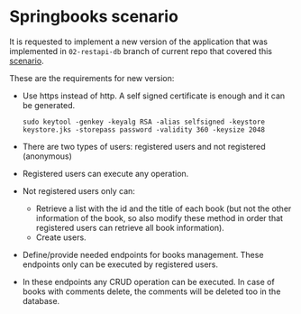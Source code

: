 # Springbooks scenario

It is requested to implement a new version of the application that was implemented in ```02-restapi-db``` branch of current repo that covered this [scenario](https://github.com/david-rojo/cloudApps-spring-books/blob/02-restapi-db/doc/scenario.md).

These are the requirements for new version:

* Use https instead of http. A self signed certificate is enough and it can be generated.
  
  ```
  sudo keytool -genkey -keyalg RSA -alias selfsigned -keystore keystore.jks -storepass password -validity 360 -keysize 2048
  ```
  
* There are two types of users: registered users and not registered (anonymous)
* Registered users can execute any operation.
* Not registered users only can:
  * Retrieve a list with the id and the title of each book (but not the other information of the book, so also modify these method in order that registered users can retrieve all book information).
  * Create users.
* Define/provide needed endpoints for books management. These endpoints only can be executed by registered users.
* In these endpoints any CRUD operation can be executed. In case of books with comments delete, the comments will be deleted too in the database.
